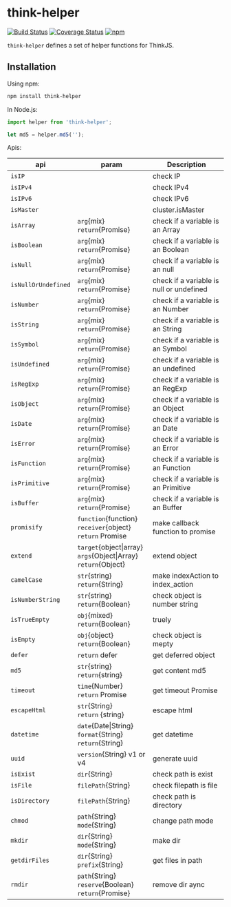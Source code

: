 # think-helper
[![Build Status](https://travis-ci.org/thinkjs/think-helper.svg?branch=master)](https://travis-ci.org/thinkjs/think-helper)
[![Coverage Status](https://coveralls.io/repos/github/thinkjs/think-helper/badge.svg)](https://coveralls.io/github/thinkjs/think-helper)
[![npm](https://img.shields.io/npm/v/think-helper.svg)](https://www.npmjs.com/package/think-helper)

`think-helper` defines a set of helper functions for ThinkJS.

## Installation

Using npm:

```sh
npm install think-helper
```

In Node.js:

```js
import helper from 'think-helper';

let md5 = helper.md5('');

```

Apis:

api | param | Description
---|---|---
`isIP` |  | check IP
`isIPv4`   |  | check IPv4
`isIPv6`   |  | check IPv6
`isMaster`   | |cluster.isMaster 
`isArray`   | `arg`{mix}<br>`return`{Promise} | check if a variable is an Array
`isBoolean`   | `arg`{mix}<br>`return`{Promise} | check if a variable is an Boolean
`isNull`   | `arg`{mix}<br>`return`{Promise} | check if a variable is an null
`isNullOrUndefined`   | `arg`{mix}<br>`return`{Promise} | check if a variable is null or undefined
`isNumber`   | `arg`{mix}<br>`return`{Promise} | check if a variable is an Number
`isString`   | `arg`{mix}<br>`return`{Promise} | check if a variable is an String
`isSymbol`   | `arg`{mix}<br>`return`{Promise} | check if a variable is an Symbol
`isUndefined`   | `arg`{mix}<br>`return`{Promise} | check if a variable is an undefined
`isRegExp`   | `arg`{mix}<br>`return`{Promise} | check if a variable is an RegExp
`isObject`   | `arg`{mix}<br>`return`{Promise} | check if a variable is an Object
`isDate`   | `arg`{mix}<br>`return`{Promise} | check if a variable is an Date
`isError`   | `arg`{mix}<br>`return`{Promise} | check if a variable is an Error
`isFunction`   | `arg`{mix}<br>`return`{Promise} | check if a variable is an Function
`isPrimitive`   | `arg`{mix}<br>`return`{Promise} | check if a variable is an Primitive
`isBuffer`   | `arg`{mix}<br>`return`{Promise} | check if a variable is an Buffer
`promisify`   |  `function`{function}<br>`receiver`{object}<br>`return` Promise  | make callback function to promise
`extend`   | `target`{object\|array}<br> `args`{Object\|Array}<br>`return`{Object} | extend object
`camelCase`   | `str`{string}<br>`return`{String} | make indexAction to index_action
`isNumberString`   | `str`{string} <br> `return`{Boolean} | check object is number string
`isTrueEmpty`   | `obj`{mixed} <br> `return`{Boolean}| truely
`isEmpty`   | `obj`{object}  <br> `return`{Boolean}| check object is mepty
`defer`   | `return` defer | get deferred object
`md5`   | `str`{string} <br> `return`{string} | get content md5
`timeout`   | `time`{Number} <br> `return` Promise | get timeout Promise
`escapeHtml`   | `str`{String}<br> `return` {string} | escape html
`datetime`   | `date`{Date\|String}<br>`format`{String}<br>`return`{String} | get datetime
`uuid`   | `version`{String} v1 or v4 | generate uuid
`isExist`   | `dir`{String} | check path is exist
`isFile`   | `filePath`{String} | check filepath is file
`isDirectory`   | `filePath`{String}  | check path is directory
`chmod`   | `path`{String}<br> `mode`{String}  | change path mode
`mkdir`   | `dir`{String}<br> `mode`{String} | make dir
`getdirFiles`   | `dir`{String}<br> `prefix`{String} | get files in path
`rmdir`   | `path`{String}<br> `reserve`{Boolean}<br>`return`{Promise} | remove dir aync



